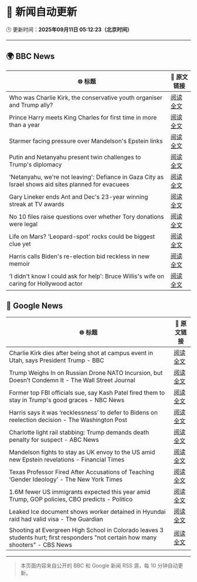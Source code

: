 # 🧠 新闻自动更新

🕒 更新时间：**2025年09月11日 05:12:23（北京时间）**

---

## 🌍 BBC News

| 🌐 标题 | 🔗 原文链接 |
|--------|-------------|
| Who was Charlie Kirk, the conservative youth organiser and Trump ally? | [阅读全文](https://www.bbc.com/news/articles/cdxqnkwerj7o?at_medium=RSS&at_campaign=rss) |
| Prince Harry meets King Charles for first time in more than a year | [阅读全文](https://www.bbc.com/news/articles/cly14jq42djo?at_medium=RSS&at_campaign=rss) |
| Starmer facing pressure over Mandelson's Epstein links | [阅读全文](https://www.bbc.com/news/articles/cwy9jqn0vyjo?at_medium=RSS&at_campaign=rss) |
| Putin and Netanyahu present twin challenges to Trump's diplomacy | [阅读全文](https://www.bbc.com/news/articles/cvg9pnpqm2jo?at_medium=RSS&at_campaign=rss) |
| 'Netanyahu, we're not leaving': Defiance in Gaza City as Israel shows aid sites planned for evacuees | [阅读全文](https://www.bbc.com/news/articles/c0lkz0l4x51o?at_medium=RSS&at_campaign=rss) |
| Gary Lineker ends Ant and Dec's 23-year winning streak at TV awards | [阅读全文](https://www.bbc.com/news/articles/cg7dgd394kno?at_medium=RSS&at_campaign=rss) |
| No 10 files raise questions over whether Tory donations were legal | [阅读全文](https://www.bbc.com/news/articles/cp3qww29146o?at_medium=RSS&at_campaign=rss) |
| Life on Mars? 'Leopard-spot' rocks could be biggest clue yet | [阅读全文](https://www.bbc.com/news/articles/cd725pj0g9ro?at_medium=RSS&at_campaign=rss) |
| Harris calls Biden's re-election bid reckless in new memoir | [阅读全文](https://www.bbc.com/news/articles/cq5jgg1491do?at_medium=RSS&at_campaign=rss) |
| 'I didn't know I could ask for help': Bruce Willis's wife on caring for Hollywood actor | [阅读全文](https://www.bbc.com/news/videos/cp8j2v458z8o?at_medium=RSS&at_campaign=rss) |

## 📰 Google News

| 🌐 标题 | 🔗 原文链接 |
|--------|-------------|
| Charlie Kirk dies after being shot at campus event in Utah, says President Trump - BBC | [阅读全文](https://news.google.com/rss/articles/CBMiVEFVX3lxTFAwRkllRTNpOWlRU3ZFMVdLbjhSSkRfOGNILUdEcUtNUi13eWx4QTRqY0VGam5Ka2xJZzNRUlVpTHpzV2Vqd21rQkVzV0lDdE1rV2NMNA?oc=5) |
| Trump Weighs In on Russian Drone NATO Incursion, but Doesn’t Condemn It - The Wall Street Journal | [阅读全文](https://news.google.com/rss/articles/CBMitAFBVV95cUxNRmxCcDJ5VUpYWTNhWFlGbld2NDh2UkY0REY0aDJqeTVtY1U2cUdadWxGRldLRkFTX1dFRVVhZkgzWkNFbm9lTUJ0eHhpUEFNdWZ3SUxQWkJ1aEpoeUFOOEJfc3lkaW5QdTd0bUhGZzRWM19oLWItY1BDaVJKTUM2QWVoNVBRdV80Yjc5cGpJbkhyWjA3bVoyeGp3bjNUNkJWRjhPWGlfdEFBZ1VwUXA5dThzenY?oc=5) |
| Former top FBI officials sue, say Kash Patel fired them to stay in Trump's good graces - NBC News | [阅读全文](https://news.google.com/rss/articles/CBMizgFBVV95cUxPNVhON1gxay1iSHByWEFoejhEeDFweFh1cUh4RUQ1b1ZmTUl5OXJNYjh2R2x4SThZTEpPVDV3MzB2aENhN2ZvYzZXMUR4Q1pVNlJjMGo3bzVTOGljUkota3U4cHdaMzBIUEZNNU1YNjVWMnMwV21WNXh6aTNTWUQ5RVFUUWd1ZnhwTXUzbTJUdmZlcmQ5ZEhRLW5VU0RabnJERVFzYzY3a0cwb1c5ZEFzUFl4Y1hnYTBrOWkwQXFyVEotdHhBaHN0QjBSY0d3d9IBVkFVX3lxTE4tZmhIb21UcDExQ204T0xJeS1HQnh1ck9XQ3RxZXFFeHk3ZUZLdThNdEw2ejgxUjQ0RVo4dWJ5N0U3RVlBdWRmUThWTHJHNVdlZTNLb293?oc=5) |
| Harris says it was ‘recklessness’ to defer to Bidens on reelection decision - The Washington Post | [阅读全文](https://news.google.com/rss/articles/CBMiogFBVV95cUxPZzl2enQ3ZkUyOTZhc2N6a3hFbjBBRF83dHUzQV8zN19XZWhONWRLSkwtN0dpTy1Pb2NKTWtPVDJiQ3ZOSGpBNnRqeUNtb0dWNkZiUVA3XzFLeHFkQ1pGSVVzU2I2dUQ4Sk5Wd2tHN3gxaXoyN25YRjFIQ3lQQjBueHVUTlFUVHBhbHVZSTBlakg5d0hGQ21KVGFPWFlmTXNKaUE?oc=5) |
| Charlotte light rail stabbing: Trump demands death penalty for suspect - ABC News | [阅读全文](https://news.google.com/rss/articles/CBMipAFBVV95cUxPOTRqTS0xcFlQUkFXWWV5bmZvbk5HSXRIcFlyQ2dIRW14bnZFNW1DRnhnQWlWdV85QlBTQW1jVGZqOENGVWFFZnRGUTJzVlVyRkpZQjcwbkxKaThNcXFCekd6V3htMFkzbUptdXhxU0liRUcyZ1hBWjdwWEY5WDZMOGV1WnJfYzBqbldyMnN1al9fV2JwbnRVY2xpODN0OTFVRHFBd9IBqgFBVV95cUxQY0g5LUNmb3pYVk5zT19XcFdqQTJhanVUaXcyZmt4c2tDX1kxX2xCeWs5TzZrc3JCc25taHZ5VVU1aU9JOFIwRS1iWDI4UDZRSXNnX0QwYklhNVRpd2tBblU0QktuXzhVOHZ5Z0VLemU0aWpobUMtQk9OUzNMaGtETURvR05EWUpMZlVNMmRFZFJoRV9SUFFYaXBsdGlyaXJjOXo4ZWVXS0ZMdw?oc=5) |
| Mandelson fights to stay as UK envoy to the US amid new Epstein revelations - Financial Times | [阅读全文](https://news.google.com/rss/articles/CBMicEFVX3lxTE1nUjZrazRVM2htTXk5a0R3QTJsYmlHQTgzMWVGX0RZNkRrNWNSLTBtUHVXY2J3ZzlCb3duaXk1YmJQSG5GelB6d0RXQTZNOTZJWlRQQ2t4d2F0dU9vaDU2dDFQOU95S00xbUVCRmstdUY?oc=5) |
| Texas Professor Fired After Accusations of Teaching ‘Gender Ideology’ - The New York Times | [阅读全文](https://news.google.com/rss/articles/CBMihwFBVV95cUxNLWs4SmRFNHZSQ3FzNVY2Ri11M1NudHlXVUk5eVdneFlJOU1yVG9ucU9KQ0sxdjB2dVFPVXhaNHdyZmxUTzQ0NWhmRktva1BRd3ZJYjQtNUZTNFJDb2FLcjU2dk9MMlRkY0E3WE9qT1NBNnU3aTdsTmVrNjliWXB1dFU3QXJHd3M?oc=5) |
| 1.6M fewer US immigrants expected this year amid Trump, GOP policies, CBO predicts - Politico | [阅读全文](https://news.google.com/rss/articles/CBMi4AFBVV95cUxORzJQdUd1U1hsU3djYlBOTGV6WmxKVV9jUU5URkJ0SWs4MTJ2VzBhckpZMDNvM2RUSWpCdGxPLVZDcy1lY3NqeEhfeVJpNjdqZnpfSTUybzU0ZXF6SGZvWVZHWGdGMGRDcURycmo0blhGaW9nWG5yaENnajZIeFBTeWhYdTFrSWNzVzB0dG5zN19lOXlJY3EwNFdCYUZweEpZLVphb1ZiT3BlenUtT2NhNENCX2VrNXd0X055emc2LUEyU1Vyc1JXdlFuQjgyTC13M0FaWUR2dHc3QkFIVjJwaw?oc=5) |
| Leaked Ice document shows worker detained in Hyundai raid had valid visa - The Guardian | [阅读全文](https://news.google.com/rss/articles/CBMiiwFBVV95cUxObFVYSkJneFJ3dWJmNEg3Y0w0My1zZ041QTRuSTVUZjNGTkt0ZVJ5YUExZXZzdVVFR2s3cHZqTldnbjZRblhGY05HNWtIYjhHWVpFZVZXZXBOclp4VUJsc3FsREE5bzhCbm5OaFFPeVFLRFc2SkcyVHdCb1FjMDBHU2VaVmEyRWhqN3ZZ?oc=5) |
| Shooting at Evergreen High School in Colorado leaves 3 students hurt; first responders "not certain how many shooters" - CBS News | [阅读全文](https://news.google.com/rss/articles/CBMikAFBVV95cUxQb0RpbTlmTFFSQlNEdF9iekpKSEJDWWxJRmtXNVpuazhHeVVDWk5TYnBseEtYcUNweE5JVUhSbGpfVzdFREx2enJBYzdabHRjenFiSUxKRW5nUDVsTmNiVzl1WmRSV2dDQjBpbTlOWE10dXA5eW1zV3dTekdUTTlfSlVwbjcyNlBXM1FrMUlxaFE?oc=5) |

---
> 本页面内容来自公开的 BBC 和 Google 新闻 RSS 源，每 10 分钟自动更新。